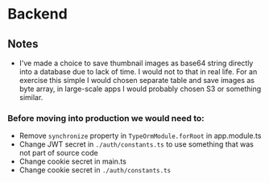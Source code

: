 # Backend
## Notes
- I've made a choice to save thumbnail images as base64 string directly into a database due to lack of time. I would not to that in real life. For an exercise this simple I would chosen separate table and save images as byte array, in large-scale apps I would probably chosen S3 or something similar.

### Before moving into production we would need to:
- Remove `synchronize` property in `TypeOrmModule.forRoot` in app.module.ts
- Change JWT secret in `./auth/constants.ts` to use something that was not part of source code
- Change cookie secret in main.ts
- Change cookie secret in `./auth/constants.ts`
